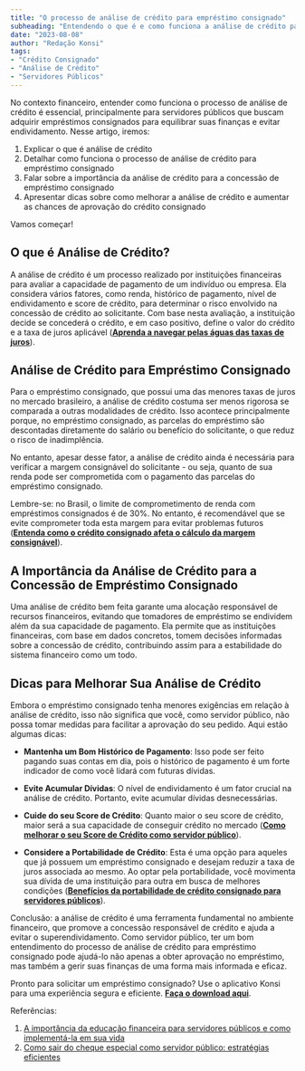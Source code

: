 ```yaml
---
title: "O processo de análise de crédito para empréstimo consignado"
subheading: "Entendendo o que é e como funciona a análise de crédito para empréstimo consignado"
date: "2023-08-08"
author: "Redação Konsi"
tags:
- "Crédito Consignado"
- "Análise de Crédito"
- "Servidores Públicos"
---
```


No contexto financeiro, entender como funciona o processo de análise de crédito é essencial, principalmente para servidores públicos que buscam adquirir empréstimos consignados para equilibrar suas finanças e evitar endividamento. Nesse artigo, iremos:

1. Explicar o que é análise de crédito
2. Detalhar como funciona o processo de análise de crédito para empréstimo consignado
3. Falar sobre a importância da análise de crédito para a concessão de empréstimo consignado
4. Apresentar dicas sobre como melhorar a análise de crédito e aumentar as chances de aprovação do crédito consignado

Vamos começar!

## O que é Análise de Crédito?

A análise de crédito é um processo realizado por instituições financeiras para avaliar a capacidade de pagamento de um indivíduo ou empresa. Ela considera vários fatores, como renda, histórico de pagamento, nível de endividamento e score de crédito, para determinar o risco envolvido na concessão de crédito ao solicitante. Com base nesta avaliação, a instituição decide se concederá o crédito, e em caso positivo, define o valor do crédito e a taxa de juros aplicável ([**Aprenda a navegar pelas águas das taxas de juros**](https://konsi.com.br/postagens/aprenda-a-navegar-pelas-guas-das-taxas-de-juros)).

## Análise de Crédito para Empréstimo Consignado

Para o empréstimo consignado, que possui uma das menores taxas de juros no mercado brasileiro, a análise de crédito costuma ser menos rigorosa se comparada a outras modalidades de crédito. Isso acontece principalmente porque, no empréstimo consignado, as parcelas do empréstimo são descontadas diretamente do salário ou benefício do solicitante, o que reduz o risco de inadimplência.

No entanto, apesar desse fator, a análise de crédito ainda é necessária para verificar a margem consignável do solicitante - ou seja, quanto de sua renda pode ser comprometida com o pagamento das parcelas do empréstimo consignado. 

Lembre-se: no Brasil, o limite de comprometimento de renda com empréstimos consignados é de 30%. No entanto, é recomendável que se evite comprometer toda esta margem para evitar problemas futuros ([**Entenda como o crédito consignado afeta o cálculo da margem consignável**](https://konsi.com.br/postagens/entenda-como-o-crdito-consignado-afeta-o-clculo-da-margem-consignvel)).

## A Importância da Análise de Crédito para a Concessão de Empréstimo Consignado

Uma análise de crédito bem feita garante uma alocação responsável de recursos financeiros, evitando que tomadores de empréstimo se endividem além da sua capacidade de pagamento. Ela permite que as instituições financeiras, com base em dados concretos, tomem decisões informadas sobre a concessão de crédito, contribuindo assim para a estabilidade do sistema financeiro como um todo.

## Dicas para Melhorar Sua Análise de Crédito

Embora o empréstimo consignado tenha menores exigências em relação à análise de crédito, isso não significa que você, como servidor público, não possa tomar medidas para facilitar a aprovação do seu pedido. Aqui estão algumas dicas:

- **Mantenha um Bom Histórico de Pagamento**: Isso pode ser feito pagando suas contas em dia, pois o histórico de pagamento é um forte indicador de como você lidará com futuras dívidas.

- **Evite Acumular Dívidas**: O nível de endividamento é um fator crucial na análise de crédito. Portanto, evite acumular dívidas desnecessárias.

- **Cuide do seu Score de Crédito**: Quanto maior o seu score de crédito, maior será a sua capacidade de conseguir crédito no mercado ([**Como melhorar o seu Score de Crédito como servidor público**](https://konsi.com.br/postagens/como-melhorar-o-seu-score-de-crdito-como-servidor-pblico)).

- **Considere a Portabilidade de Crédito**: Esta é uma opção para aqueles que já possuem um empréstimo consignado e desejam reduzir a taxa de juros associada ao mesmo. Ao optar pela portabilidade, você movimenta sua dívida de uma instituição para outra em busca de melhores condições ([**Benefícios da portabilidade de crédito consignado para servidores públicos**](https://konsi.com.br/postagens/benefcios-da-portabilidade-de-crdito-consignado-para-servidores-pblicos)).

Conclusão: a análise de crédito é uma ferramenta fundamental no ambiente financeiro, que promove a concessão responsável de crédito e ajuda a evitar o superendividamento. Como servidor público, ter um bom entendimento do processo de análise de crédito para empréstimo consignado pode ajudá-lo não apenas a obter aprovação no empréstimo, mas também a gerir suas finanças de uma forma mais informada e eficaz.

Pronto para solicitar um empréstimo consignado? Use o aplicativo Konsi para uma experiência segura e eficiente. [**Faça o download aqui**](https://play.google.com/store/apps/details?id=br.com.konsi).

Referências:
1. [A importância da educação financeira para servidores públicos e como implementá-la em sua vida](https://konsi.com.br/postagens/a-importncia-da-educao-financeira-para-servidores-pblicos-e-como-implement-la-em-sua-vida)
2. [Como sair do cheque especial como servidor público: estratégias eficientes](https://konsi.com.br/postagens/como-sair-do-cheque-especial-como-servidor-pblico-estratgias-eficientes)